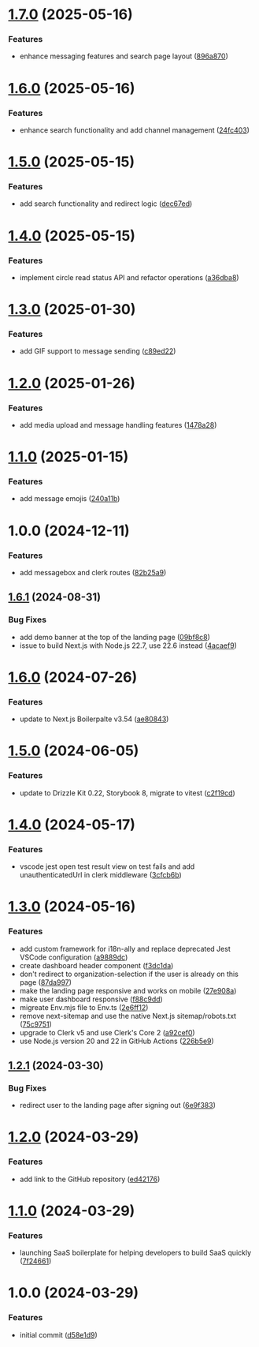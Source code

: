 # [1.7.0](https://github.com/jxxi/circles/compare/v1.6.0...v1.7.0) (2025-05-16)


### Features

* enhance messaging features and search page layout ([896a870](https://github.com/jxxi/circles/commit/896a8705547fde95e0b5d6b4cd9a8ece3b826a36))

# [1.6.0](https://github.com/jxxi/circles/compare/v1.5.0...v1.6.0) (2025-05-16)


### Features

* enhance search functionality and add channel management ([24fc403](https://github.com/jxxi/circles/commit/24fc403df6d35f28e2de6a9857d2967bdc1a4d4c))

# [1.5.0](https://github.com/jxxi/circles/compare/v1.4.0...v1.5.0) (2025-05-15)


### Features

* add search functionality and redirect logic ([dec67ed](https://github.com/jxxi/circles/commit/dec67edf18346b08202b45a4c00e662e570357b7))

# [1.4.0](https://github.com/jxxi/circles/compare/v1.3.0...v1.4.0) (2025-05-15)


### Features

* implement circle read status API and refactor operations ([a36dba8](https://github.com/jxxi/circles/commit/a36dba84ede90d079717f615af8509f5e0dff490))

# [1.3.0](https://github.com/smtheard/babybumpers/compare/v1.2.0...v1.3.0) (2025-01-30)


### Features

* add GIF support to message sending ([c89ed22](https://github.com/smtheard/babybumpers/commit/c89ed22642a2c108e88490b2d04566c9091afbf1))

# [1.2.0](https://github.com/smtheard/babybumpers/compare/v1.1.0...v1.2.0) (2025-01-26)


### Features

* add media upload and message handling features ([1478a28](https://github.com/smtheard/babybumpers/commit/1478a2888ac64dd3a324417895c7d087143876bc))

# [1.1.0](https://github.com/smtheard/babybumpers/compare/v1.0.0...v1.1.0) (2025-01-15)


### Features

* add message emojis ([240a11b](https://github.com/smtheard/babybumpers/commit/240a11b5457a504b02f3674fa8974eca514bc527))

# 1.0.0 (2024-12-11)


### Features

* add messagebox and clerk routes ([82b25a9](https://github.com/smtheard/babybumpers/commit/82b25a9890532ce9e105d183d91401a3e90bac58))

## [1.6.1](https://github.com/ixartz/SaaS-Boilerplate/compare/v1.6.0...v1.6.1) (2024-08-31)


### Bug Fixes

* add demo banner at the top of the landing page ([09bf8c8](https://github.com/ixartz/SaaS-Boilerplate/commit/09bf8c8aba06eba1405fb0c20aeec23dfb732bb7))
* issue to build Next.js with Node.js 22.7, use 22.6 instead ([4acaef9](https://github.com/ixartz/SaaS-Boilerplate/commit/4acaef95edec3cd72a35405969ece9d55a2bb641))

# [1.6.0](https://github.com/ixartz/SaaS-Boilerplate/compare/v1.5.0...v1.6.0) (2024-07-26)


### Features

* update to Next.js Boilerpalte v3.54 ([ae80843](https://github.com/ixartz/SaaS-Boilerplate/commit/ae808433e50d6889559fff382d4b9c595d34e04f))

# [1.5.0](https://github.com/ixartz/SaaS-Boilerplate/compare/v1.4.0...v1.5.0) (2024-06-05)


### Features

* update to Drizzle Kit 0.22, Storybook 8, migrate to vitest ([c2f19cd](https://github.com/ixartz/SaaS-Boilerplate/commit/c2f19cd8e9dc983e0ad799da2474610b57b88f50))

# [1.4.0](https://github.com/ixartz/SaaS-Boilerplate/compare/v1.3.0...v1.4.0) (2024-05-17)


### Features

* vscode jest open test result view on test fails and add unauthenticatedUrl in clerk middleware ([3cfcb6b](https://github.com/ixartz/SaaS-Boilerplate/commit/3cfcb6b00d91dabcb00cbf8eb2d8be6533ff672e))

# [1.3.0](https://github.com/ixartz/SaaS-Boilerplate/compare/v1.2.1...v1.3.0) (2024-05-16)


### Features

* add custom framework for i18n-ally and replace deprecated Jest VSCode configuration ([a9889dc](https://github.com/ixartz/SaaS-Boilerplate/commit/a9889dc129aeeba8801f4f47e54d46e9515e6a29))
* create dashboard header component ([f3dc1da](https://github.com/ixartz/SaaS-Boilerplate/commit/f3dc1da451ab8dce90d111fe4bbc8d4bc99e4b01))
* don't redirect to organization-selection if the user is already on this page ([87da997](https://github.com/ixartz/SaaS-Boilerplate/commit/87da997b853fd9dcb7992107d2cb206817258910))
* make the landing page responsive and works on mobile ([27e908a](https://github.com/ixartz/SaaS-Boilerplate/commit/27e908a735ea13845a6cc42acc12e6cae3232b9b))
* make user dashboard responsive ([f88c9dd](https://github.com/ixartz/SaaS-Boilerplate/commit/f88c9dd5ac51339d37d1d010e5b16c7776c73b8d))
* migreate Env.mjs file to Env.ts ([2e6ff12](https://github.com/ixartz/SaaS-Boilerplate/commit/2e6ff124dcc10a3c12cac672cbb82ec4000dc60c))
* remove next-sitemap and use the native Next.js sitemap/robots.txt ([75c9751](https://github.com/ixartz/SaaS-Boilerplate/commit/75c9751d607b8a6a269d08667f7d9900797ff38a))
* upgrade to Clerk v5 and use Clerk's Core 2 ([a92cef0](https://github.com/ixartz/SaaS-Boilerplate/commit/a92cef026b5c85a703f707aabf42d28a16f07054))
* use Node.js version 20 and 22 in GitHub Actions ([226b5e9](https://github.com/ixartz/SaaS-Boilerplate/commit/226b5e970f46bfcd384ca60cd63ebb15516eca21))

## [1.2.1](https://github.com/ixartz/SaaS-Boilerplate/compare/v1.2.0...v1.2.1) (2024-03-30)


### Bug Fixes

* redirect user to the landing page after signing out ([6e9f383](https://github.com/ixartz/SaaS-Boilerplate/commit/6e9f3839daaab56dd3cf3e57287ea0f3862b8588))

# [1.2.0](https://github.com/ixartz/SaaS-Boilerplate/compare/v1.1.0...v1.2.0) (2024-03-29)


### Features

* add link to the GitHub repository ([ed42176](https://github.com/ixartz/SaaS-Boilerplate/commit/ed42176bdc2776cacc2c939bac45914a1ede8e51))

# [1.1.0](https://github.com/ixartz/SaaS-Boilerplate/compare/v1.0.0...v1.1.0) (2024-03-29)


### Features

* launching SaaS boilerplate for helping developers to build SaaS quickly ([7f24661](https://github.com/ixartz/SaaS-Boilerplate/commit/7f246618791e3a731347dffc694a52fa90b1152a))

# 1.0.0 (2024-03-29)


### Features

* initial commit ([d58e1d9](https://github.com/ixartz/SaaS-Boilerplate/commit/d58e1d97e11baa0a756bd038332eb84daf5a8327))
